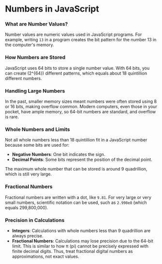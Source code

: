 # Numbers in JavaScript

### What are Number Values?
Number values are numeric values used in JavaScript programs. For example, writing `13` in a program creates the bit pattern for the number 13 in the computer's memory.

### How Numbers are Stored
JavaScript uses 64 bits to store a single number value. With 64 bits, you can create \(2^{64}\) different patterns, which equals about 18 quintillion different numbers.

### Handling Large Numbers
In the past, smaller memory sizes meant numbers were often stored using 8 or 16 bits, making overflow common. Modern computers, even those in your pocket, have ample memory, so 64-bit numbers are standard, and overflow is rare.

### Whole Numbers and Limits
Not all whole numbers less than 18 quintillion fit in a JavaScript number because some bits are used for:
- **Negative Numbers**: One bit indicates the sign.
- **Decimal Points**: Some bits represent the position of the decimal point.

The maximum whole number that can be stored is around 9 quadrillion, which is still very large.

### Fractional Numbers
Fractional numbers are written with a dot, like `9.81`. For very large or very small numbers, scientific notation can be used, such as `2.998e8` (which equals 299,800,000).

### Precision in Calculations
- **Integers**: Calculations with whole numbers less than 9 quadrillion are always precise.
- **Fractional Numbers**: Calculations may lose precision due to the 64-bit limit. This is similar to how π (pi) cannot be precisely expressed with finite decimal digits. Thus, treat fractional digital numbers as approximations, not exact values.